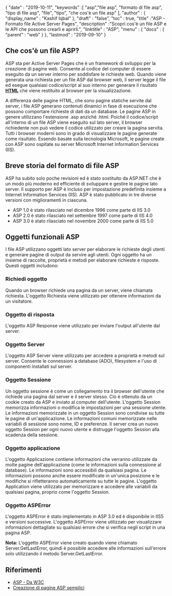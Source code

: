 {
  "date" : "2019-10-11",
  "keywords" :[ "asp","file asp", "formato di file asp", "tipo di file asp", "file", "tipo", "che cos'è un file asp" ],
  "author" : {
    "display_name" : "Kashif Iqbal"
},
  "draft" : "false",
  "toc" : true,
  "title" :"ASP - Formato file Active Server Pages",
  "description" :"Scopri cos'è un file ASP e le API che possono crearli e aprirli.",
  "linktitle" : "ASP",
  "menu" : {
    "docs" : {
      "parent" : "web"
}
},
  "lastmod" : "2019-09-10"
}

## Che cos'è un file ASP?

ASP sta per Active Server Pages che è un framework di sviluppo per la creazione di pagine web. Consente al codice del computer di essere eseguito da un server interno per soddisfare le richieste web. Quando viene generata una richiesta per un file ASP dal browser web, il server legge il file ed esegue qualsiasi codice/script al suo interno per generare il risultato **[HTML](/it/web/html/)** che viene restituito al browser per la visualizzazione.

A differenza delle pagine HTML, che sono pagine statiche servite dal server, i file ASP generano contenuti dinamici in fase di esecuzione che possono comportare richieste di dati da un database. Le pagine ASP in genere utilizzano l'estensione .asp anziché .html. Poiché il codice/script all'interno di un file ASP viene eseguito sul lato server, il browser richiedente non può vedere il codice utilizzato per creare la pagina servita. Tutti i browser moderni sono in grado di visualizzare le pagine generate come risultato. Essendo basate sulla tecnologia Microsoft, le pagine create con ASP sono ospitate su server Microsoft Internet Information Services (IIS).

## Breve storia del formato di file ASP
ASP ha subito solo poche revisioni ed è stato sostituito da ASP.NET che è un modo più moderno ed efficiente di sviluppare e gestire le pagine lato server. Il supporto per ASP è incluso per impostazione predefinita insieme a Internet Information Services (IIS). ASP è stato pubblicato in tre diverse versioni con miglioramenti in ciascuna.

* ASP 1.0 è stato rilasciato nel dicembre 1996 come parte di IIS 3.0
* ASP 2.0 è stato rilasciato nel settembre 1997 come parte di IIS 4.0
* ASP 3.0 è stato rilasciato nel novembre 2000 come parte di IIS 5.0

## Oggetti funzionali ASP

I file ASP utilizzano oggetti lato server per elaborare le richieste degli utenti e generare pagine di output da servire agli utenti. Ogni oggetto ha un insieme di raccolte, proprietà e metodi per elaborare richieste e risposte. Questi oggetti includono:

### Richiedi oggetto

Quando un browser richiede una pagina da un server, viene chiamata richiesta. L'oggetto Richiesta viene utilizzato per ottenere informazioni da un visitatore.

### Oggetto di risposta

L'oggetto ASP Response viene utilizzato per inviare l'output all'utente dal server.

### Oggetto Server

L'oggetto ASP Server viene utilizzato per accedere a proprietà e metodi sul server. Consente le connessioni a database (ADO), filesystem e l'uso di componenti installati sul server.

### Oggetto Sessione

Un oggetto sessione è come un collegamento tra il browser dell'utente che richiede una pagina dal server e il server stesso. Ciò è ottenuto da un cookie creato da ASP e inviato al computer dell'utente. L'oggetto Session memorizza informazioni o modifica le impostazioni per una sessione utente. Le informazioni memorizzate in un oggetto Session sono condivise su tutte le pagine di un'applicazione. Le informazioni comuni memorizzate nelle variabili di sessione sono nome, ID e preferenze. Il server crea un nuovo oggetto Session per ogni nuovo utente e distrugge l'oggetto Session alla scadenza della sessione.

### Oggetto applicazione

L'oggetto Applicazione contiene informazioni che verranno utilizzate da molte pagine dell'applicazione (come le informazioni sulla connessione al database). Le informazioni sono accessibili da qualsiasi pagina. Le informazioni possono anche essere modificate in un'unica posizione e le modifiche si rifletteranno automaticamente su tutte le pagine. L'oggetto Application viene utilizzato per memorizzare e accedere alle variabili da qualsiasi pagina, proprio come l'oggetto Session.

### Oggetto ASPError

L'oggetto ASPError è stato implementato in ASP 3.0 ed è disponibile in IIS5 e versioni successive. L'oggetto ASPError viene utilizzato per visualizzare informazioni dettagliate su qualsiasi errore che si verifica negli script in una pagina ASP.

**Nota:** L'oggetto ASPError viene creato quando viene chiamato Server.GetLastError, quindi è possibile accedere alle informazioni sull'errore solo utilizzando il metodo Server.GetLastError.

## Riferimenti

* [ASP - Da W3C](https://www.w3schools.com/asp/default.asp)
* [Creazione di pagine ASP semplici](https://learn.microsoft.com/en-us/previous-versions/iis/6.0-sdk/ms524741(v=vs.90))

